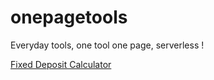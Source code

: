 # onepagetools
Everyday tools, one tool one page, serverless !

[Fixed Deposit Calculator](https://github.com/eternalbytes/onepagetools/fd.html)
